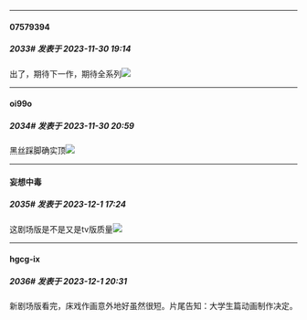 
*****

####  07579394  
##### 2033#       发表于 2023-11-30 19:14

出了，期待下一作，期待全系列<img src="https://static.saraba1st.com/image/smiley/face2017/072.png" referrerpolicy="no-referrer">


*****

####  oi99o  
##### 2034#       发表于 2023-11-30 20:59

黑丝踩脚确实顶<img src="https://static.saraba1st.com/image/smiley/face2017/067.png" referrerpolicy="no-referrer">


*****

####  妄想中毒  
##### 2035#       发表于 2023-12-1 17:24

这剧场版是不是又是tv版质量<img src="https://static.saraba1st.com/image/smiley/face2017/037.png" referrerpolicy="no-referrer">


*****

####  hgcg-ix  
##### 2036#       发表于 2023-12-1 20:31

新剧场版看完，床戏作画意外地好虽然很短。片尾告知：大学生篇动画制作决定。

